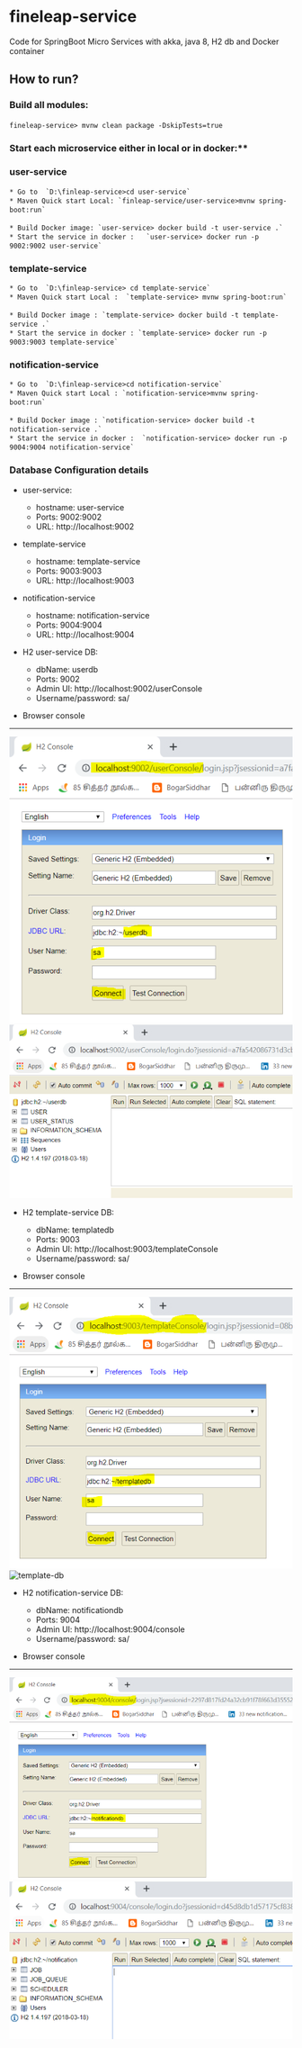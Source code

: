 # fineleap-service
Code for SpringBoot Micro Services with akka, java 8, H2 db and Docker container

## How to run?

### Build all modules:


`fineleap-service> mvnw clean package -DskipTests=true`

### Start each microservice either in local or in docker:**

### user-service

    * Go to  `D:\finleap-service>cd user-service`
    * Maven Quick start Local: `finleap-service/user-service>mvnw spring-boot:run`

    * Build Docker image: `user-service> docker build -t user-service .`
    * Start the service in docker :   `user-service> docker run -p 9002:9002 user-service`


### template-service
    * Go to  `D:\finleap-service> cd template-service`
    * Maven Quick start Local :  `template-service> mvnw spring-boot:run`

    * Build Docker image : `template-service> docker build -t template-service .`
    * Start the service in docker : `template-service> docker run -p 9003:9003 template-service`


### notification-service
    * Go to  `D:\finleap-service>cd notification-service`
    * Maven Quick start Local : `notification-service>mvnw spring-boot:run`

    * Build Docker image : `notification-service> docker build -t notification-service .`
    * Start the service in docker :  `notification-service> docker run -p 9004:9004 notification-service`


### Database Configuration details

* user-service:
    * hostname: user-service
    * Ports: 9002:9002
    * URL: http://localhost:9002

* template-service
    * hostname: template-service
    * Ports: 9003:9003
    * URL: http://localhost:9003

* notification-service
    * hostname: notification-service
    * Ports: 9004:9004
    * URL: http://localhost:9004

* H2 user-service DB:
     * dbName: userdb
     * Ports: 9002
     * Admin UI: http://localhost:9002/userConsole
     * Username/password: sa/

* Browser console
------------------------------------------------------

![user-db](https://github.com/kalidassmk/finleap-service/blob/master/setup/user/user-service-local-db-connection-1.PNG)
![user-db](https://github.com/kalidassmk/finleap-service/blob/master/setup/user/user-service-local-db-connection-2.PNG)


* H2 template-service DB:
     * dbName: templatedb
     * Ports: 9003
     * Admin UI: http://localhost:9003/templateConsole
     * Username/password: sa/

* Browser console
------------------------------------------------------


![template-db](https://github.com/kalidassmk/finleap-service/blob/master/setup/template/template-service-local-db-connection-1.PNG)
![template-db](https://github.com/kalidassmk/finleap-service/blob/master/setup/template/template-service-local-db-connection-2)


* H2 notification-service DB:
     * dbName: notificationdb
     * Ports: 9004
     * Admin UI: http://localhost:9004/console
     * Username/password: sa/

* Browser console
------------------------------------------------------

![notification-db](https://github.com/kalidassmk/finleap-service/blob/master/setup/notification/notification-local-db-connection.PNG)
![notification-db](https://github.com/kalidassmk/finleap-service/blob/master/setup/notification/notification-local-db-connection-2.PNG)

